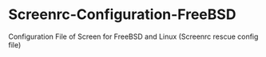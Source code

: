 # Screenrc-Configuration-FreeBSD
Configuration File of Screen for FreeBSD and Linux (Screenrc rescue config file) 
